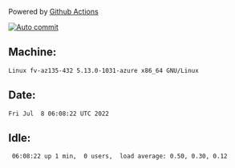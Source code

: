 Powered by [Github Actions](https://github.com/features/actions)

[![Auto commit](https://github.com/gyfary/workstation/workflows/Auto%20commit/badge.svg)](https://github.com/gyfary/workstation/actions?query=workflow%3A%22Auto+commit%22)

## Machine:
```
Linux fv-az135-432 5.13.0-1031-azure x86_64 GNU/Linux
```
## Date:
```
Fri Jul  8 06:08:22 UTC 2022
```
## Idle:
```
 06:08:22 up 1 min,  0 users,  load average: 0.50, 0.30, 0.12
```
